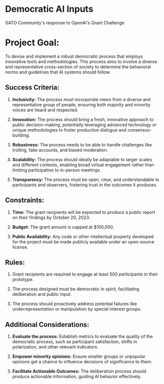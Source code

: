 # Democratic AI Inputs

GATO Community's response to OpenAI's Grant Challenge

# Project Goal:
To devise and implement a robust democratic process that employs innovative tools and methodologies. This process aims to involve a diverse and representative cross-section of society to determine the behavioral norms and guidelines that AI systems should follow. 

## Success Criteria:

1. **Inclusivity:** The process must incorporate views from a diverse and representative group of people, ensuring both majority and minority voices are heard and respected.

2. **Innovation:** The process should bring a fresh, innovative approach to public decision-making, potentially leveraging advanced technology or unique methodologies to foster productive dialogue and consensus-building.

3. **Robustness:** The process needs to be able to handle challenges like trolling, fake accounts, and biased moderation. 

4. **Scalability:** The process should ideally be adaptable to larger scales and different contexts, enabling broad virtual engagement rather than limiting participation to in-person meetings.

5. **Transparency:** The process must be open, clear, and understandable to participants and observers, fostering trust in the outcomes it produces.

## Constraints:

1. **Time:** The grant recipients will be expected to produce a public report on their findings by October 20, 2023. 

2. **Budget:** The grant amount is capped at $100,000.

3. **Public Availability:** Any code or other intellectual property developed for the project must be made publicly available under an open-source license.

## Rules:

1. Grant recipients are required to engage at least 500 participants in their prototype.

2. The process designed must be democratic in spirit, facilitating deliberation and public input.

3. The process should proactively address potential failures like underrepresentation or manipulation by special interest groups.

## Additional Considerations:

1. **Evaluate the process:** Establish metrics to evaluate the quality of the democratic process, such as participant satisfaction, shifts in polarization, and other relevant indicators.

2. **Empower minority opinions:** Ensure smaller groups or unpopular opinions get a chance to influence decisions of significance to them.

3. **Facilitate Actionable Outcomes:** The deliberation process should produce actionable information, guiding AI behavior effectively.
